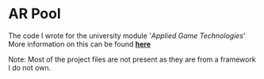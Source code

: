 # AR Pool

The code I wrote for the university module '*Applied Game Technologies*'
More information on this can be found [**here**](www.google.com)

Note: Most of the project files are not present as they are from a framework I do not own.
